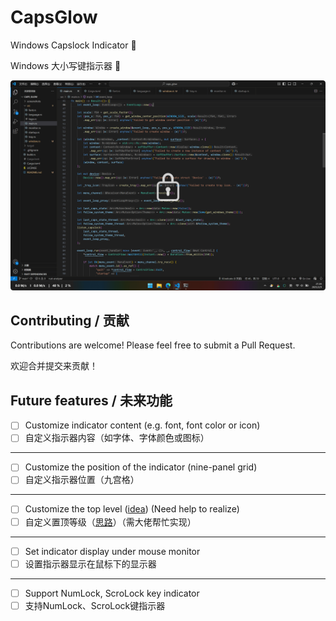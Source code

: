 # CapsGlow
 
Windows Capslock Indicator 🦆

Windows 大小写键指示器 🦆

![image](https://raw.githubusercontent.com/iKineticate/CapsGlow/refs/heads/main/screenshots/capslock.png)

## Contributing / 贡献

Contributions are welcome! Please feel free to submit a Pull Request.

欢迎合并提交来贡献！

## Future features / 未来功能

- [ ] Customize indicator content (e.g. font, font color or icon)
- [ ] 自定义指示器内容（如字体、字体颜色或图标）
---
- [ ] Customize the position of the indicator (nine-panel grid)
- [ ] 自定义指示器位置（九宫格）
---
- [ ] Customize the top level ([idea](https://www.bilibili.com/video/BV1HCwwegEVp)) (Need help to realize)
- [ ] 自定义置顶等级（[思路](https://www.bilibili.com/video/BV1HCwwegEVp)）（需大佬帮忙实现）
---
- [ ] Set indicator display under mouse monitor
- [ ] 设置指示器显示在鼠标下的显示器
---
- [ ] Support NumLock, ScroLock key indicator
- [ ] 支持NumLock、ScroLock键指示器